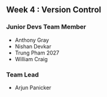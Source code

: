 ## Week 4 : Version Control

### Junior Devs Team Member

- Anthony Gray
- Nishan Devkar
- Trung Pham 2027
- William Craig

### Team Lead

- Arjun Panicker